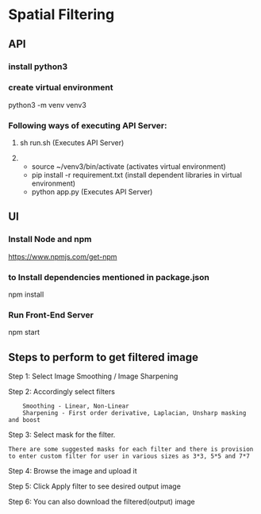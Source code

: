 # Spatial Filtering

## API
### install python3
### create virtual environment
python3 -m venv venv3

### Following ways of executing API Server:
1) sh run.sh (Executes API Server)

2) - source ~/venv3/bin/activate  (activates virtual environment)
   - pip install -r requirement.txt (install dependent libraries in virtual environment)
   - python app.py (Executes API Server)

## UI
### Install Node and npm
https://www.npmjs.com/get-npm

### to Install dependencies mentioned in package.json
npm install 

### Run Front-End Server
npm start

## Steps to perform to get filtered image
Step 1: Select Image Smoothing / Image Sharpening

Step 2: Accordingly select filters 
        
        Smoothing - Linear, Non-Linear
        Sharpening - First order derivative, Laplacian, Unsharp masking and boost

Step 3: Select mask for the filter.
    
    There are some suggested masks for each filter and there is provision to enter custom filter for user in various sizes as 3*3, 5*5 and 7*7

Step 4: Browse the image and upload it

Step 5: Click Apply filter to see desired output image

Step 6: You can also download the filtered(output) image
